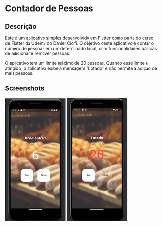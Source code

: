 # Contador de Pessoas

## Descrição
Este é um aplicativo simples desenvolvido em Flutter como parte do curso de Flutter da Udemy do Daniel Ciolfi. O objetivo deste aplicativo é contar o número de pessoas em um determinado local, com funcionalidades básicas de adicionar e remover pessoas.

O aplicativo tem um limite máximo de 20 pessoas. Quando esse limite é atingido, o aplicativo exibe a mensagem "Lotado" e não permite a adição de mais pessoas.

## Screenshots
<img src="assets%2Fimages%2FContadorDePessoas1.png" alt="Adicionando pessoas" width="200" />              <img src="assets%2Fimages%2FContadorDePessoas2.png" alt="Limite máximo atingido (Lotado)" width="200" />


